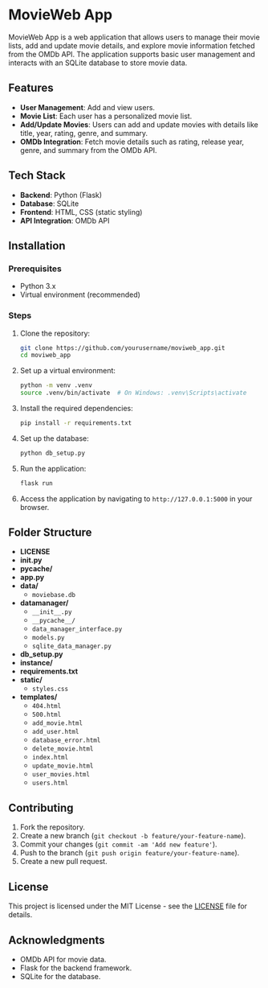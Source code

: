 # MovieWeb App

MovieWeb App is a web application that allows users to manage their movie lists, add and update movie details, and explore movie information fetched from the OMDb API. The application supports basic user management and interacts with an SQLite database to store movie data.

## Features

- **User Management**: Add and view users.
- **Movie List**: Each user has a personalized movie list.
- **Add/Update Movies**: Users can add and update movies with details like title, year, rating, genre, and summary.
- **OMDb Integration**: Fetch movie details such as rating, release year, genre, and summary from the OMDb API.

## Tech Stack

- **Backend**: Python (Flask)
- **Database**: SQLite
- **Frontend**: HTML, CSS (static styling)
- **API Integration**: OMDb API

## Installation

### Prerequisites

- Python 3.x
- Virtual environment (recommended)

### Steps

1. Clone the repository:

    ```bash
    git clone https://github.com/yourusername/moviweb_app.git
    cd moviweb_app
    ```

2. Set up a virtual environment:

    ```bash
    python -m venv .venv
    source .venv/bin/activate  # On Windows: .venv\Scripts\activate
    ```

3. Install the required dependencies:

    ```bash
    pip install -r requirements.txt
    ```

4. Set up the database:

    ```bash
    python db_setup.py
    ```

5. Run the application:

    ```bash
    flask run
    ```

6. Access the application by navigating to `http://127.0.0.1:5000` in your browser.

## Folder Structure
- **LICENSE**
- **__init__.py**
- **__pycache__/**
- **app.py**
- **data/**
  - `moviebase.db`
- **datamanager/**
  - `__init__.py`
  - `__pycache__/`
  - `data_manager_interface.py`
  - `models.py`
  - `sqlite_data_manager.py`
- **db_setup.py**
- **instance/**
- **requirements.txt**
- **static/**
  - `styles.css`
- **templates/**
  - `404.html`
  - `500.html`
  - `add_movie.html`
  - `add_user.html`
  - `database_error.html`
  - `delete_movie.html`
  - `index.html`
  - `update_movie.html`
  - `user_movies.html`
  - `users.html`

## Contributing

1. Fork the repository.
2. Create a new branch (`git checkout -b feature/your-feature-name`).
3. Commit your changes (`git commit -am 'Add new feature'`).
4. Push to the branch (`git push origin feature/your-feature-name`).
5. Create a new pull request.

## License

This project is licensed under the MIT License - see the [LICENSE](LICENSE) file for details.

## Acknowledgments

- OMDb API for movie data.
- Flask for the backend framework.
- SQLite for the database.
